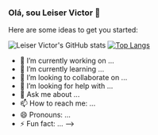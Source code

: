 ###                                                                     Olá, sou Leiser Victor 👋

Here are some ideas to get you started:

![Leiser Victor's GitHub stats](https://github-readme-stats.vercel.app/api?username=LeiserVictor&show_icons=true&theme=radical) [![Top Langs](https://github-readme-stats.vercel.app/api/top-langs/?username=LeiserVictor&layout=compact)](https://github.com/LeiserVictor/github-readme-stats)
- 🔭 I’m currently working on ...
- 🌱 I’m currently learning ...
- 👯 I’m looking to collaborate on ...
- 🤔 I’m looking for help with ...
- 💬 Ask me about ...
- 📫 How to reach me: ...
- 😄 Pronouns: ...
- ⚡ Fun fact: ...
-->
